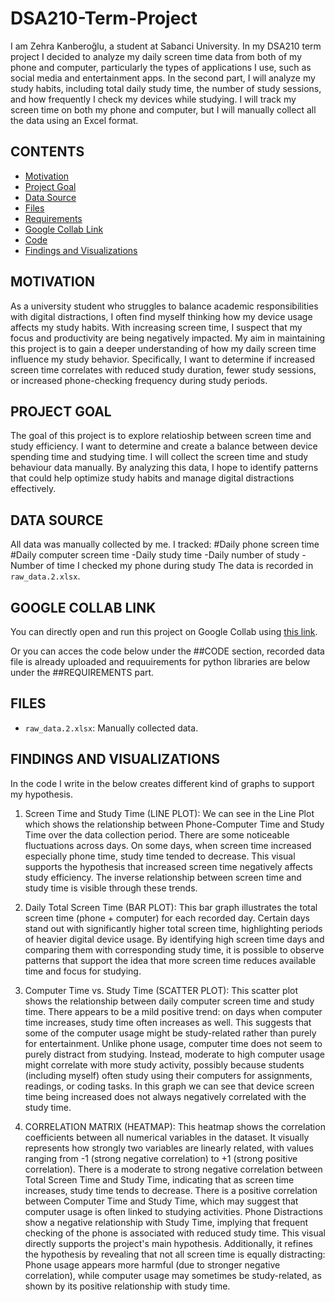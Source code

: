 # DSA210-Term-Project
I am Zehra Kanberoğlu, a student at Sabanci University. In my DSA210 term project I decided to analyze my daily screen time data from both of my phone and computer, particularly the types of applications I use, such as social media and entertainment apps. In the second part, I will analyze my study habits, including total daily study time, the number of study sessions, and how frequently I check my devices while studying.  I will track my screen time on both my phone and computer, but I will manually collect all the data using an Excel format.

## CONTENTS
- [Motivation](##motivation)
- [Project Goal](##projectgoal)
- [Data Source](##datasource)
- [Files](##files)
- [Requirements](##requirements)
- [Google Collab Link](##googlecollablink)
- [Code](##code)
- [Findings and Visualizations](##findingsandvisualizations)

## MOTIVATION
As a university student who struggles to balance academic responsibilities with digital distractions, I often find myself thinking how my device usage affects my study habits. With increasing screen time, I suspect that my focus and productivity are being negatively impacted. My aim in maintaining this project is to gain a deeper understanding of how my daily screen time influence my study behavior. Specifically, I want to determine if increased screen time correlates with reduced study duration, fewer study sessions, or increased phone-checking frequency during study periods. 

## PROJECT GOAL
The goal of this project is to explore relatioship between screen time and study efficiency. I want to determine and create a balance between device spending time and studying time. I will collect the screen time and study behaviour data manually. By analyzing this data, I hope to identify patterns that could help optimize study habits and manage digital distractions effectively.

## DATA SOURCE
All data was manually collected by me. I tracked:
#Daily phone screen time
#Daily computer screen time
-Daily study time
-Daily number of study 
-Number of time I checked my phone during study
The data is recorded in `raw_data.2.xlsx`.

## GOOGLE COLLAB LINK
You can directly open and run this project on Google Collab using [this link](https://colab.research.google.com/drive/1VJFyATZyOmFEAIA3LrCj_uQbVdfqWod7?usp=drive_link).

Or you can acces the code below under the ##CODE section, recorded data file is already uploaded and requuirements for python libraries are below under the ##REQUIREMENTS part.

## FILES
- `raw_data.2.xlsx`: Manually collected data.



## FINDINGS AND VISUALIZATIONS
In the code I write in the below creates different kind of graphs to support my hypothesis. 

1) Screen Time and Study Time (LINE PLOT):
We can see in the Line Plot which shows the relationship between Phone-Computer Time and Study Time over the data collection period. There are some noticeable fluctuations across days. On some days, when screen time increased especially phone time, study time tended to decrease. This visual supports the hypothesis that increased screen time negatively affects study efficiency. The inverse relationship between screen time and study time is visible through these trends.

2) Daily Total Screen Time (BAR PLOT):
This bar graph illustrates the total screen time (phone + computer) for each recorded day. Certain days stand out with significantly higher total screen time, highlighting periods of heavier digital device usage. By identifying high screen time days and comparing them with corresponding study time, it is possible to observe patterns that support the idea that more screen time reduces available time and focus for studying.

3) Computer Time vs. Study Time (SCATTER PLOT):
This scatter plot shows the relationship between daily computer screen time and study time. There appears to be a mild positive trend: on days when computer time increases, study time often increases as well. This suggests that some of the computer usage might be study-related rather than purely for entertainment. Unlike phone usage, computer time does not seem to purely distract from studying. Instead, moderate to high computer usage might correlate with more study activity, possibly because students (including myself) often study using their computers for assignments, readings, or coding tasks. In this graph we can see that device screen time being increased does not always negatively correlated with the study time.

4) CORRELATION MATRIX (HEATMAP):
This heatmap shows the correlation coefficients between all numerical variables in the dataset. It visually represents how strongly two variables are linearly related, with values ranging from -1 (strong negative correlation) to +1 (strong positive correlation). There is a moderate to strong negative correlation between Total Screen Time and Study Time, indicating that as screen time increases, study time tends to decrease. There is a positive correlation between Computer Time and Study Time, which may suggest that computer usage is often linked to studying activities. Phone Distractions show a negative relationship with Study Time, implying that frequent checking of the phone is associated with reduced study time. This visual directly supports the project's main hypothesis. Additionally, it refines the hypothesis by revealing that not all screen time is equally distracting: Phone usage appears more harmful (due to stronger negative correlation), while computer usage may sometimes be study-related, as shown by its positive relationship with study time.


 
